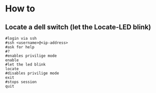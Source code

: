 # How to

## Locate a dell switch (let the Locate-LED blink)

```
#login via ssh
#ssh <username>@<ip-address>
#ask for help
#?
#enables privilige mode
enable
#let the led blink
locate
#disables privilige mode
exit
#stops session
quit
```
